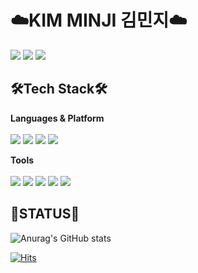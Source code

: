<!---
Min-ji99/Min-ji99 is a ✨ special ✨ repository because its `README.md` (this file) appears on your GitHub profile.
You can click the Preview link to take a look at your changes.
--->
# ☁️KIM MINJI 김민지☁️
 <a href="https://velog.io/@min-ji99" target="_blank"><img src="https://img.shields.io/badge/Velog-20C997?style=flat-square&logo=Velog&logoColor=white"/></a>
 <a href="https://www.instagram.com/minj____i_1223" target="_blank"><img src="https://img.shields.io/badge/Instagram-E4405F?style=flat-square&logo=Instagram&logoColor=white"/></a>
<a href="https://abstracted-vacation-17a.notion.site/Kim-Min-ji-58dbae4249f949458318310943eb1dfc" target="_blank"><img src="https://img.shields.io/badge/Notion-000000?style=flat-square&logo=Notion&logoColor=white"/></a>
## 🛠Tech Stack🛠
**Languages & Platform**<br><br>
<img src="https://img.shields.io/badge/MySQL-4479A1?style=flat-square&logo=MySQL&logoColor=black">
<img src="https://img.shields.io/badge/JAVA-1C9AD6?style=flat-square&logoColor=black"> 
<img src="https://img.shields.io/badge/Python-3776AB?style=flat-square&logo=Python&logoColor=black">
<img src="https://img.shields.io/badge/Spring Boot-6DB33F?style=flat-square&logo=Spring&logoColor=black"><br>

**Tools**<br><br>
<img src="https://img.shields.io/badge/IntelliJ-0071C5?style=flat-square&logo=IntelliJ IDEA&logoColor=White">
<img src="https://img.shields.io/badge/Visual Studio Code-183A61?style=flat-square&logo=Visual Studio Code&logoColor=White">
<img src="https://img.shields.io/badge/Git-181717?style=flat-square&logo=GitHub&logoColor=White">
<img src="https://img.shields.io/badge/GitHub-181717?style=flat-square&logo=GitHub&logoColor=White">
<img src="https://img.shields.io/badge/PyCharm-ECD53F?style=flat-square&logo=GitHub&logoColor=White">

## 🌿STATUS🌿
![Anurag's GitHub stats](https://github-readme-stats.vercel.app/api?username=Min-ji99&show_icons=true&theme=radical)
            
[![Hits](https://hits.seeyoufarm.com/api/count/incr/badge.svg?url=https%3A%2F%2Fgithub.com%2Fgjbae1212%2Fhit-counter)](https://hits.seeyoufarm.com)                  
